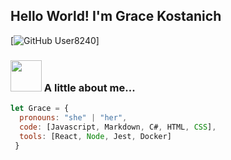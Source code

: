<h2> Hello World! I'm Grace Kostanich</h2>


[![GitHub User8240](https://img.shields.io/github/followers/User8240?label=follow&style=social)]


### <img src="https://i.kym-cdn.com/photos/images/newsfeed/001/923/856/7a0" width="50"> A little about me...  

```javascript
let Grace = {
  pronouns: "she" | "her",
  code: [Javascript, Markdown, C#, HTML, CSS],
  tools: [React, Node, Jest, Docker]
 }
```
